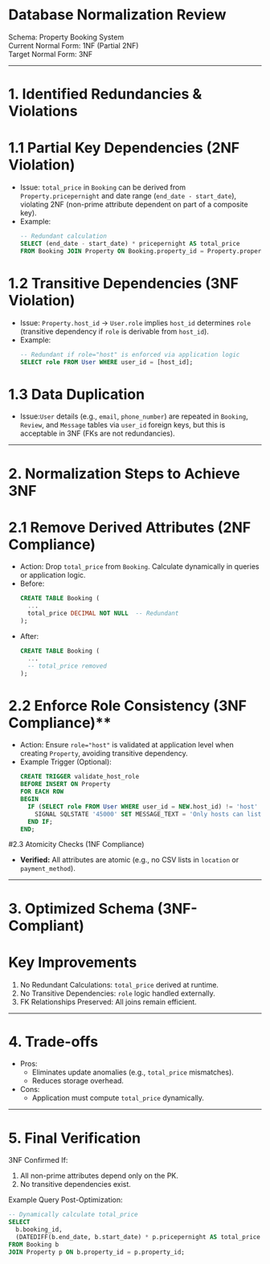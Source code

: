# Database Normalization Review
Schema: Property Booking System  
Current Normal Form: 1NF (Partial 2NF)  
Target Normal Form: 3NF  

---

# 1. Identified Redundancies & Violations  

# 1.1 Partial Key Dependencies (2NF Violation)  
- Issue: `total_price` in `Booking` can be derived from `Property.pricepernight` and date range (`end_date - start_date`), violating 2NF (non-prime attribute dependent on part of a composite key).  
- Example: 
  ```sql
  -- Redundant calculation
  SELECT (end_date - start_date) * pricepernight AS total_price 
  FROM Booking JOIN Property ON Booking.property_id = Property.property_id;
  ```

# 1.2 Transitive Dependencies (3NF Violation)  
- Issue: `Property.host_id` → `User.role` implies `host_id` determines `role` (transitive dependency if `role` is derivable from `host_id`).  
- Example:  
  ```sql
  -- Redundant if role="host" is enforced via application logic
  SELECT role FROM User WHERE user_id = [host_id];
  ```

# 1.3 Data Duplication  
- Issue:`User` details (e.g., `email`, `phone_number`) are repeated in `Booking`, `Review`, and `Message` tables via `user_id` foreign keys, but this is acceptable in 3NF (FKs are not redundancies).  

---

# 2. Normalization Steps to Achieve 3NF  

# 2.1 Remove Derived Attributes (2NF Compliance) 
- Action: Drop `total_price` from `Booking`. Calculate dynamically in queries or application logic.  
- Before:  
  ```sql
  CREATE TABLE Booking (
    ...
    total_price DECIMAL NOT NULL  -- Redundant
  );
  ```
- After:  
  ```sql
  CREATE TABLE Booking (
    ...
    -- total_price removed
  );
  ```

# 2.2 Enforce Role Consistency (3NF Compliance)**  
- Action: Ensure `role="host"` is validated at application level when creating `Property`, avoiding transitive dependency.  
- Example Trigger (Optional): 
  ```sql
  CREATE TRIGGER validate_host_role
  BEFORE INSERT ON Property
  FOR EACH ROW
  BEGIN
    IF (SELECT role FROM User WHERE user_id = NEW.host_id) != 'host' THEN
      SIGNAL SQLSTATE '45000' SET MESSAGE_TEXT = 'Only hosts can list properties';
    END IF;
  END;
  ```

#2.3 Atomicity Checks (1NF Compliance)  
- **Verified:** All attributes are atomic (e.g., no CSV lists in `location` or `payment_method`).  

---

# 3. Optimized Schema (3NF-Compliant) 


# Key Improvements  
1. No Redundant Calculations: `total_price` derived at runtime.  
2. No Transitive Dependencies: `role` logic handled externally.  
3. FK Relationships Preserved: All joins remain efficient.  

---

# 4. Trade-offs  
- Pros: 
  - Eliminates update anomalies (e.g., `total_price` mismatches).  
  - Reduces storage overhead.  
- Cons: 
  - Application must compute `total_price` dynamically.  

---

# 5. Final Verification  
3NF Confirmed If: 
1. All non-prime attributes depend only on the PK.  
2. No transitive dependencies exist.  

Example Query Post-Optimization: 
```sql
-- Dynamically calculate total_price
SELECT 
  b.booking_id,
  (DATEDIFF(b.end_date, b.start_date) * p.pricepernight AS total_price
FROM Booking b
JOIN Property p ON b.property_id = p.property_id;
```

